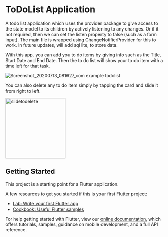 # ToDoList Application

A todo list application which uses the provider package to give access to the state model to its children by actively listening to any changes. Or if it not required, then we can set the listen property to false (such as a form input).
The main file is wrapped using ChangeNotifierProvider for this to work. In future updates, will add sql lite, to store data. 

With this app, you can add you to do items by giving info such as the Title, Start Date and End Date. Then the to do list will show your to do item with a time left for that task.

![Screenshot_20200713_081627_com example todolist](https://user-images.githubusercontent.com/46454997/87259989-a7cae880-c4e1-11ea-8530-07856be3b43e.jpg)

You can also delete any to do item simply by tapping the card and slide it from right to left.

<img width="190" alt="slidetodelete" src="https://user-images.githubusercontent.com/46454997/87260117-74d52480-c4e2-11ea-9bd5-f1be9234321f.png">

## Getting Started

This project is a starting point for a Flutter application.

A few resources to get you started if this is your first Flutter project:

- [Lab: Write your first Flutter app](https://flutter.dev/docs/get-started/codelab)
- [Cookbook: Useful Flutter samples](https://flutter.dev/docs/cookbook)

For help getting started with Flutter, view our
[online documentation](https://flutter.dev/docs), which offers tutorials,
samples, guidance on mobile development, and a full API reference.

